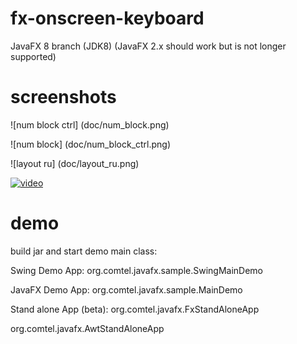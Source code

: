 fx-onscreen-keyboard
====================
JavaFX 8 branch (JDK8)
(JavaFX 2.x should work but is not longer supported)

screenshots
===========

![num block ctrl] (doc/num_block.png)

![num block] (doc/num_block_ctrl.png)

![layout ru] (doc/layout_ru.png)

[![video](http://img.youtube.com/vi/CD9lS_HZ4fA/0.jpg)](http://youtu.be/CD9lS_HZ4fA)

demo
====
build jar and start demo main class:

Swing Demo App:
org.comtel.javafx.sample.SwingMainDemo

JavaFX Demo App:
org.comtel.javafx.sample.MainDemo

Stand alone App (beta):
org.comtel.javafx.FxStandAloneApp

org.comtel.javafx.AwtStandAloneApp
